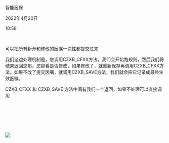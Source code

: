 智能医保

2022年4月20日

10:56

 

可以把所有新开和修改的医嘱一次性都提交过来

我们这边处理机制是，您调用CZXB_CFXX方法，我们会开始跑规则，然后我们将结果返回您那，您那看是否修改，如果修改了，就重新保存再调用CZXB_CFXX方法。如果不改了提交医嘱，就调用CZXB_SAVE方法，我们就会把它记录成最终生效医嘱。

CZXB_CFXX 和 CZXB_SAVE 方法中间有我们一个返回，如果不处理可以直接调用

 

 

 

![](047_智能医保_000.png)

 
